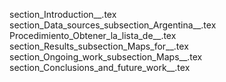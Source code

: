 section_Introduction__.tex
section_Data_sources_subsection_Argentina__.tex
Procedimiento_Obtener_la_lista_de__.tex
section_Results_subsection_Maps_for__.tex
section_Ongoing_work_subsection_Maps__.tex
section_Conclusions_and_future_work__.tex